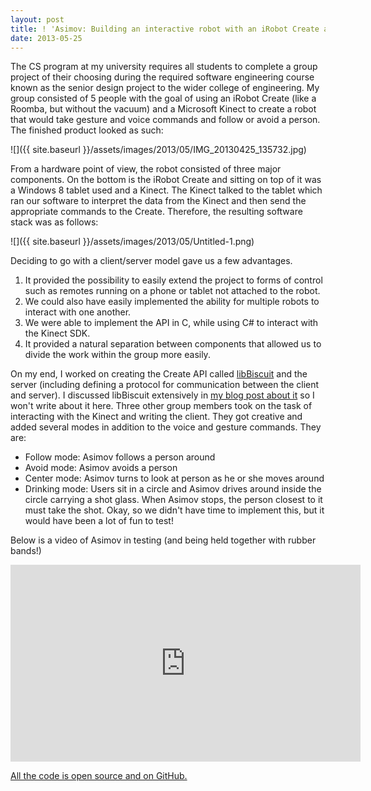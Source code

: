 ```yaml
---
layout: post
title: ! 'Asimov: Building an interactive robot with an iRobot Create and a Kinect'
date: 2013-05-25
---
```


The CS program at my university requires all students to complete a group project of their choosing during the required software engineering course known as the senior design project to the wider college of engineering. My group consisted of 5 people with the goal of using an iRobot Create (like a Roomba, but without the vacuum) and a Microsoft Kinect to create a robot that would take gesture and voice commands and follow or avoid a person. The finished product looked as such:

![]({{ site.baseurl }}/assets/images/2013/05/IMG_20130425_135732.jpg)

From a hardware point of view, the robot consisted of three major components. On the bottom is the iRobot Create and sitting on top of it was a Windows 8 tablet used and a Kinect. The Kinect talked to the tablet which ran our software to interpret the data from the Kinect and then send the appropriate commands to the Create. Therefore, the resulting software stack was as follows:

<!--more-->

![]({{ site.baseurl }}/assets/images/2013/05/Untitled-1.png)

Deciding to go with a client/server model gave us a few advantages.

1. It provided the possibility to easily extend the project to forms of control such as remotes running on a phone or tablet not attached to the robot.
1. We could also have easily implemented the ability for multiple robots to interact with one another.
1. We were able to implement the API in C, while using C# to interact with the Kinect SDK.
1. It provided a natural separation between components that allowed us to divide the work within the group more easily.

On my end, I worked on creating the Create API called <a title="libBiscuit: A simple iRobot Create C API" href="https://github.com/shanet/libbiscuit">libBiscuit</a> and the server (including defining a protocol for communication between the client and server). I discussed libBiscuit extensively in <a title="libBiscuit: A simple iRobot Create C API" href="{% post_url 2013-04-15-libbiscuit-a-simple-irobot-create-c-api %}">my blog post about it</a> so I won't write about it here. Three other group members took on the task of interacting with the Kinect and writing the client. They got creative and added several modes in addition to the voice and gesture commands. They are:

* Follow mode: Asimov follows a person around
* Avoid mode: Asimov avoids a person
* Center mode: Asimov turns to look at person as he or she moves around
* Drinking mode: Users sit in a circle and Asimov drives around inside the circle carrying a shot glass. When Asimov stops, the person closest to it must take the shot. Okay, so we didn't have time to implement this, but it would have been a lot of fun to test!

Below is a video of Asimov in testing (and being held together with rubber bands!)

<iframe src="https://www.youtube-nocookie.com/embed/IBxRhdY6FUQ?rel=0" height="315" width="560" allowfullscreen="" frameborder="0"></iframe>

<a href="https://github.com/shanet/asimov">All the code is open source and on GitHub.</a>

